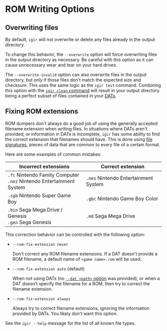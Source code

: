 # ROM Writing Options

## Overwriting files

By default, `igir` will _not_ overwrite or delete any files already in the output directory.

To change this behavior, the `--overwrite` option will force overwriting files in the output directory as necessary. Be careful with this option as it can cause unnecessary wear and tear on your hard drives.

The `--overwrite-invalid` option can also overwrite files in the output directory, but _only_ if those files don't match the expected size and checksum. This uses the same logic as the `igir test` command. Combining this option with the [`igir clean` command](./cleaning.md) will result in your output directory being a perfect subset of files contained in your [DATs](../dats/introduction.md).

## Fixing ROM extensions

ROM dumpers don't always do a good job of using the generally accepted filename extension when writing files. In situations where DATs aren't provided, or information in DATs is incomplete, `igir` has some ability to find the correct extension that filenames should have. This is done using [file signatures](https://en.wikipedia.org/wiki/List_of_file_signatures), pieces of data that are common to every file of a certain format.

Here are some examples of common mistakes:

| Incorrect extensions                                                   | Correct extension                    |
   |------------------------------------------------------------------------|--------------------------------------|
| `.fc` Nintendo Family Computer<br>`.nez` Nintendo Entertainment System | `.nes` Nintendo Entertainment System |
| `.sgb` Nintendo Super Game Boy                                         | `.gbc` Nintendo Game Boy Color       |
| `.bin` Sega Mega Drive / Genesis<br>`.gen` Sega Genesis                | `.md` Sega Mega Drive                |

This correction behavior can be controlled with the following option:

- `--rom-fix-extension never`

  Don't correct any ROM filename extensions. If a DAT doesn't provide a ROM filename, a default name of `<game name>.rom` will be used.

- `--rom-fix-extension auto` (default)

  When not using DATs (no [`--dat <path>` option](../dats/processing.md) was provided), or when a DAT doesn't specify the filename for a ROM, then try to correct the filename extension.

- `--rom-fix-extension always`

  Always try to correct filename extensions, ignoring the information provided by DATs. You likely don't want this option.

See the `igir --help` message for the list of all known file types.
